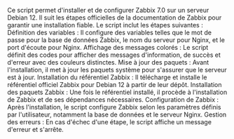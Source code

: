 Ce script permet d'installer et de configurer Zabbix 7.0 sur un serveur Debian 12. Il suit les étapes officielles de la documentation de Zabbix pour garantir une installation fiable. Le script inclut les étapes suivantes :
Définition des variables : Il configure des variables telles que le mot de passe pour la base de données Zabbix, le nom du serveur pour Nginx, et le port d'écoute pour Nginx.
Affichage des messages colorés : Le script définit des codes pour afficher des messages d'information, de succès et d'erreur avec des couleurs distinctes.
Mise à jour des paquets : Avant l'installation, il met à jour les paquets système pour s'assurer que le serveur est à jour.
Installation du référentiel Zabbix : Il télécharge et installe le référentiel officiel Zabbix pour Debian 12 à partir de leur dépôt.
Installation des paquets Zabbix : Une fois le référentiel installé, il procède à l'installation de Zabbix et de ses dépendances nécessaires.
Configuration de Zabbix : Après l'installation, le script configure Zabbix selon les paramètres définis par l'utilisateur, notamment la base de données et le serveur Nginx.
Gestion des erreurs : En cas d'échec d'une étape, le script affiche un message d'erreur et s'arrête.

